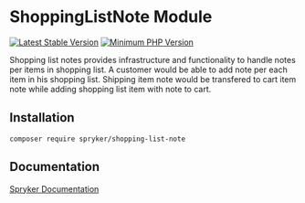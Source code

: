 # ShoppingListNote Module
[![Latest Stable Version](https://poser.pugx.org/spryker/shopping-list-note/v/stable.svg)](https://packagist.org/packages/spryker/shopping-list-note)
[![Minimum PHP Version](https://img.shields.io/badge/php-%3E%3D%208.3-8892BF.svg)](https://php.net/)

Shopping list notes provides infrastructure and functionality to handle notes per items in shopping list. A customer would be able to add note per each item in his shopping list. Shipping item note would be transfered to cart item note while adding shopping list item with note to cart.

## Installation

```
composer require spryker/shopping-list-note
```

## Documentation

[Spryker Documentation](https://docs.spryker.com)
